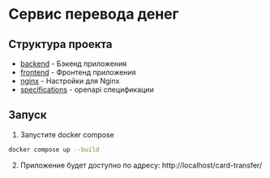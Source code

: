 # Сервис перевода денег

## Структура проекта

- [backend](./backend) - Бэкенд приложения
- [frontend](./frontend) - Фронтенд приложения
- [nginx](./nginx) - Настройки для Nginx
- [specifications](./specifications) - openapi спецификации

## Запуск

1. Запустите docker compose

```bash
docker compose up --build
```

2. Приложение будет доступно по адресу: http://localhost/card-transfer/
